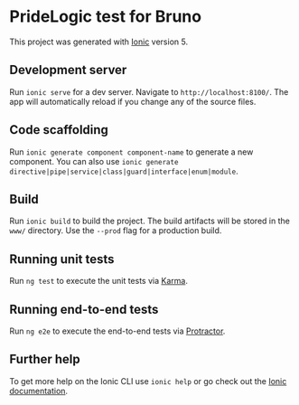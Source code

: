 # PrideLogic test for Bruno

This project was generated with [Ionic](https://ionicframework.com/) version 5.

## Development server

Run `ionic serve` for a dev server. Navigate to `http://localhost:8100/`. The app will automatically reload if you change any of the source files.

## Code scaffolding

Run `ionic generate component component-name` to generate a new component. You can also use `ionic generate directive|pipe|service|class|guard|interface|enum|module`.

## Build

Run `ionic build` to build the project. The build artifacts will be stored in the `www/` directory. Use the `--prod` flag for a production build.

## Running unit tests

Run `ng test` to execute the unit tests via [Karma](https://karma-runner.github.io).

## Running end-to-end tests

Run `ng e2e` to execute the end-to-end tests via [Protractor](http://www.protractortest.org/).

## Further help

To get more help on the Ionic CLI use `ionic help` or go check out the [Ionic documentation](https://ionicframework.com/docs/).